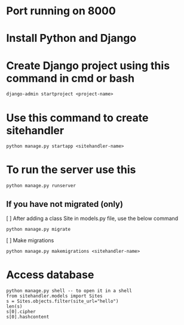 # Port running on 8000



# Install Python and Django

# Create Django project using this command in cmd or bash
```
django-admin startproject <project-name>
```

# Use this command to create sitehandler
```
python manage.py startapp <sitehandler-name>
```

# To run the server use this
```
python manage.py runserver
```

## If you have not migrated (only)
[ ] After adding a class Site in models.py file, use the below command
```
python manage.py migrate
```
[ ] Make migrations
```
python manage.py makemigrations <sitehandler-name>
```
# Access database
```
python manage.py shell -- to open it in a shell
from sitehandler.models import Sites
s = Sites.objects.filter(site_url="hello")
len(s)
s[0].cipher
s[0].hashcontent